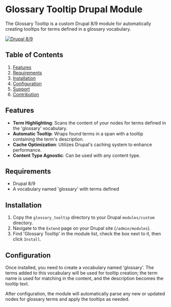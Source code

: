 # Glossary Tooltip Drupal Module

The Glossary Tooltip is a custom Drupal 8/9 module for automatically creating tooltips for terms defined in a glossary vocabulary.

[![Drupal 8/9](https://img.shields.io/badge/Drupal-8/9-blue.svg)](https://www.drupal.org)

## Table of Contents
1. [Features](#features)
2. [Requirements](#requirements)
3. [Installation](#installation)
4. [Configuration](#configuration)
5. [Support](#support)
6. [Contribution](#contribution)

## Features <a name="features"></a>

- **Term Highlighting**: Scans the content of your nodes for terms defined in the 'glossary' vocabulary.
- **Automatic Tooltip**: Wraps found terms in a span with a tooltip containing the term's description.
- **Cache Optimization**: Utilizes Drupal's caching system to enhance performance.
- **Content Type Agnostic**: Can be used with any content type.

## Requirements <a name="requirements"></a>

- Drupal 8/9
- A vocabulary named 'glossary' with terms defined

## Installation <a name="installation"></a>

1. Copy the `glossary_tooltip` directory to your Drupal `modules/custom` directory.
2. Navigate to the `Extend` page on your Drupal site (`/admin/modules`).
3. Find 'Glossary Tooltip' in the module list, check the box next to it, then click `Install`.

## Configuration <a name="configuration"></a>

Once installed, you need to create a vocabulary named 'glossary'. The terms added to this vocabulary will be used for tooltip creation; the term name is used for matching in the content, and the description becomes the tooltip text.

After configuration, the module will automatically parse any new or updated nodes for glossary terms and apply the tooltips as needed.
